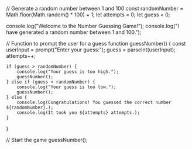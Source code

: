 // Generate a random number between 1 and 100
const randomNumber = Math.floor(Math.random() * 100) + 1;
let attempts = 0;
let guess = 0;

console.log("Welcome to the Number Guessing Game!");
console.log("I have generated a random number between 1 and 100.");

// Function to prompt the user for a guess
function guessNumber() {
    const userInput = prompt("Enter your guess:");
    guess = parseInt(userInput);
    attempts++;

    if (guess > randomNumber) {
        console.log("Your guess is too high.");
        guessNumber();
    } else if (guess < randomNumber) {
        console.log("Your guess is too low.");
        guessNumber();
    } else {
        console.log(Congratulations! You guessed the correct number ${randomNumber}.);
        console.log(It took you ${attempts} attempts.);
    }
}

// Start the game
guessNumber();
